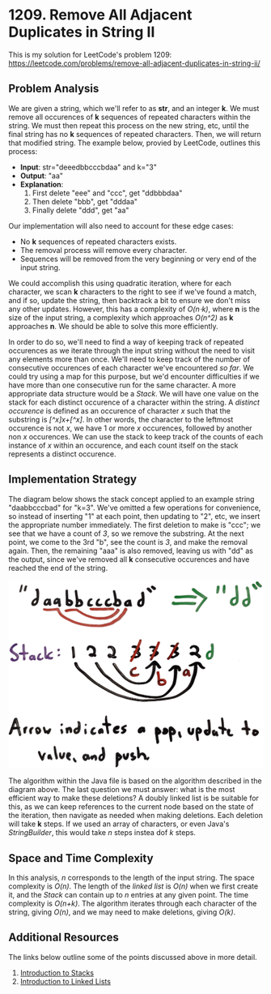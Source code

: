 # 1209. Remove All Adjacent Duplicates in String II
This is my solution for LeetCode's problem 1209: https://leetcode.com/problems/remove-all-adjacent-duplicates-in-string-ii/

## Problem Analysis
We are given a string, which we'll refer to as **str**, and an integer **k**. We must remove all occurences of **k** sequences of repeated characters within the string. We must then repeat this process on the new string, etc, until the final string has no **k** sequences of repeated characters. Then, we will return that modified string. The example below, provied by LeetCode, outlines this process:

* **Input**: str="deeedbbcccbdaa" and k="3"
* **Output**: "aa"
* **Explanation**:
    1. First delete "eee" and "ccc", get "ddbbbdaa"
    1. Then delete "bbb", get "dddaa"
    1. Finally delete "ddd", get "aa"

Our implementation will also need to account for these edge cases:

* No **k** sequences of repeated characters exists.
* The removal process will remove every character.
* Sequences will be removed from the very beginning or very end of the input string.

We could accomplish this using quadratic iteration, where for each character, we scan **k** characters to the right to see if we've found a match, and if so, update the string, then backtrack a bit to ensure we don't miss any other updates. However, this has a complexity of *O(n⋅k)*, where **n** is the size of the input string, a complexity which approaches *O(n^2)* as **k** approaches **n**. We should be able to solve this more efficiently.

In order to do so, we'll need to find a way of keeping track of repeated occurences as we iterate through the input string without the need to visit any elements more than once. We'll need to keep track of the number of consecutive occurences of each character we've encountered *so far*. We could try using a map for this purpose, but we'd encounter difficulties if we have more than one consecutive run for the same character. A more appropriate data structure would be a *Stack*. We will have one value on the stack for each distinct occurence of a character within the string. A *distinct occurence* is defined as an occurence of character *x* such that the substring is *[^x]x+[^x]*. In other words, the character to the leftmost occurence is not *x*, we have 1 or more *x* occurences, followed by another non *x* occurences. We can use the stack to keep track of the counts of each instance of *x* within an occurence, and each count itself on the stack represents a distinct occurence.

## Implementation Strategy
The diagram below shows the stack concept applied to an example string "daabbcccbad" for "k=3". We've omitted a few operations for convenience, so instead of inserting "1" at each point, then updating to "2", etc, we insert the appropriate number immediately. The first deletion to make is "ccc"; we see that we have a count of *3*, so we remove the substring. At the next point, we come to the 3rd "b", see the count is *3*, and make the removal again. Then, the remaining "aaa" is also removed, leaving us with "dd" as the output, since we've removed all **k** consecutive occurences and have reached the end of the string.

![Algorithm Diagram](diagram.png "Algorithm Diagram")

The algorithm within the Java file is based on the algorithm described in the diagram above. The last question we must answer: what is the most efficient way to make these deletions? A doubly linked list is be suitable for this, as we can keep references to the current node based on the state of the iteration, then navigate as needed when making deletions. Each deletion will take **k** steps. If we used an array of characters, or even Java's *StringBuilder*, this would take *n* steps instea dof *k* steps.

## Space and Time Complexity
In this analysis, *n* corresponds to the length of the input string. The space complexity is *O(n)*. The length of the *linked list* is *O(n)* when we first create it, and the *Stack* can contain up to *n* entries at any given point. The time complexity is *O(n+k)*. The algorithm iterates through each character of the string, giving *O(n)*, and we may need to make deletions, giving *O(k)*.

## Additional Resources
The links below outline some of the points discussed above in more detail.
1. [Introduction to Stacks](https://bytethisstore.com/articles/pg/intro-to-stacks)
1. [Introduction to Linked Lists](https://bytethisstore.com/articles/pg/linked-list)